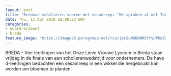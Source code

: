 ```yaml
---
layout: post
title: "Bredase scholieren scoren met sesamreep: ‘We spraken al met Tony’s Chocolonely en Disney’"
date: Thu, 11 Apr 2019 18:00:22 GMT
categories: 
- noord-brabant 
- breda 
feature_image: "https://images3.persgroep.net/rcs/jecSuMGNUWMStYyUPKwZedMNjeY/diocontent/145303986/_fitwidth/400/?appId=21791a8992982cd8da851550a453bd7f&quality=0.7"
---
```


BREDA - Vier leerlingen van het Onze Lieve Vrouwe Lyceum in Breda staan vrijdag in de finale van een scholierenwedstrijd voor ondernemers. De havo 4-leerlingen bedachten een sesamreep in een wikkel die hergebruikt kan worden om bloemen te planten.
